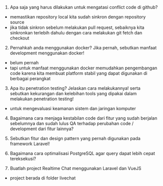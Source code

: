1. Apa saja yang harus dilakukan untuk mengatasi conflict code di github?

- memastikan repository local kita sudah sinkron dengan repository source
- jika tidak sinkron sebelum melakukan pull request, sebaiknya kita sinkronkan terlebih dahulu
  dengan cara melakukan git fetch dan checkout

2. Pernahkah anda menggunakan docker? Jika pernah, sebutkan manfaat development menggunakan docker!

- belum pernah
- tapi untuk manfaat menggunakan docker memudahkan pengembangan code karena kita membuat platform stabil yang dapat digunakan di berbagai perangkat

3. Apa itu penetration testing? Jelaskan cara melakukannya! serta sebutkan kekurangan dan kelebihan tools yang dipakai dalam melakukan penetration testing!

- untuk mengevaluasi keamanan sistem dan jaringan komputer

4. Bagaimana cara menjaga kestabilan code dari fitur yang sudah berjalan sebelumnya dan sudah lulus QA terhadap perubahan code / development dari fitur lainnya?

5. Sebutkan fitur dan design pattern yang pernah digunakan pada framework Laravel!

6. Bagaimana cara optimalisasi PostgreSQL agar query dapat lebih cepat tereksekusi?

7. Buatlah project Realtime Chat menggunakan Laravel dan VueJS

- project berada di folder livechat
